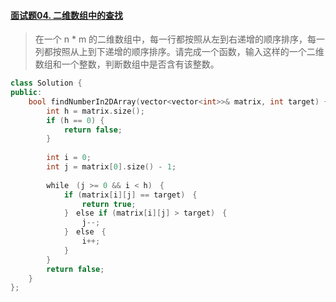 #### [面试题04. 二维数组中的查找](https://leetcode-cn.com/problems/er-wei-shu-zu-zhong-de-cha-zhao-lcof/)

> 在一个 n * m 的二维数组中，每一行都按照从左到右递增的顺序排序，每一列都按照从上到下递增的顺序排序。请完成一个函数，输入这样的一个二维数组和一个整数，判断数组中是否含有该整数。

```c++
class Solution {
public:
    bool findNumberIn2DArray(vector<vector<int>>& matrix, int target) {
        int h = matrix.size();
        if (h == 0) {
            return false;
        }
        
        int i = 0;
        int j = matrix[0].size() - 1;
        
        while　(j >= 0 && i < h)　{
            if (matrix[i][j] == target)　{
                return true;
            }　else if (matrix[i][j] > target)　{
                j--;
            }　else　{
                i++;
            }
        }
        return false;
    }
};
```

